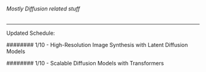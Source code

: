 ###### Mostly Diffusion related stuff 

-----------------------------------------

Updated Schedule: 

######## 1/10 - High-Resolution Image Synthesis with Latent Diffusion Models 

######## 1/10 - Scalable Diffusion Models with Transformers
